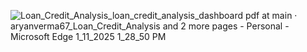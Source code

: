 ![Loan_Credit_Analysis_loan_credit_analysis_dashboard pdf at main · aryanverma67_Loan_Credit_Analysis and 2 more pages - Personal - Microsoft​ Edge 1_11_2025 1_28_50 PM](https://github.com/user-attachments/assets/a1c692f5-02d6-4306-9824-8d072543a4b3)
